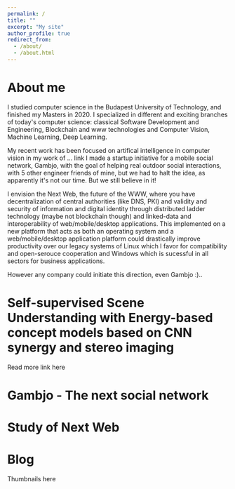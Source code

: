 ```yaml
---
permalink: /
title: ""
excerpt: "My site"
author_profile: true
redirect_from: 
  - /about/
  - /about.html
---
```


About me
======
I studied computer science in the Budapest University of Technology, and finished my Masters in 2020. I specialized in different and exciting branches of today's computer science: classical Software Development and Engineering, Blockchain and www technologies and Computer Vision, Machine Learning, Deep Learning.

My recent work has been focused on artifical intelligence in computer vision in my work of ... link
I made a startup initiative for a mobile social network, Gambjo, with the goal of helping real outdoor social interactions, with 5 other engineer friends of mine, but we had to halt the idea, as apparently it's not our time. But we still believe in it!

I envision the Next Web, the future of the WWW, where you have decentralization of central authorities (like DNS, PKI) and validity and security of information and digital identity through distributed ladder technology (maybe not blockchain though) and linked-data and interoperability of web/mobile/desktop applications. This implemented on a new platform that acts as both an operating system and a web/mobile/desktop application platform could drastically improve productivity over our legacy systems of Linux which I favor for compatibility and open-serouce cooperation and Windows which is sucessful in all sectors for business applications.

However any company could initiate this direction, even Gambjo :)..

Self-supervised Scene Understanding with Energy-based concept models based on CNN synergy and stereo imaging
======

Read more link here

Gambjo - The next social network
======


Study of Next Web
======

Blog
======
Thumbnails here
